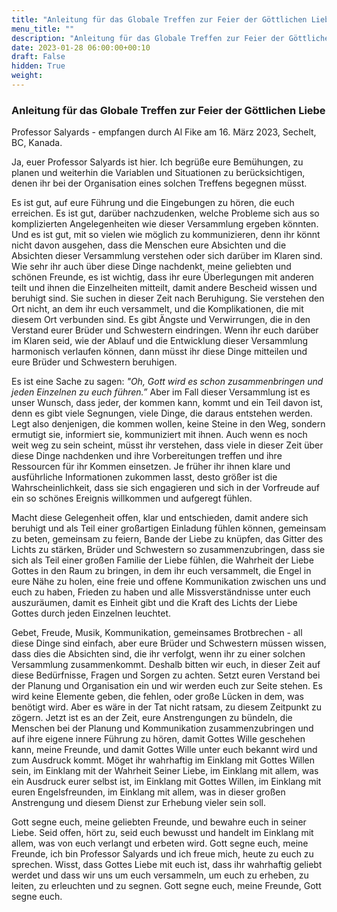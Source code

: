 ```yaml
---
title: "Anleitung für das Globale Treffen zur Feier der Göttlichen Liebe"
menu_title: ""
description: "Anleitung für das Globale Treffen zur Feier der Göttlichen Liebe"
date: 2023-01-28 06:00:00+00:10
draft: False
hidden: True
weight:
---
```

### Anleitung für das Globale Treffen zur Feier der Göttlichen Liebe

Professor Salyards - empfangen durch Al Fike am 16. März 2023, Sechelt, BC, Kanada.

Ja, euer Professor Salyards ist hier. Ich begrüße eure Bemühungen, zu planen und weiterhin die Variablen und Situationen zu berücksichtigen, denen ihr bei der Organisation eines solchen Treffens begegnen müsst.

Es ist gut, auf eure Führung und die Eingebungen zu hören, die euch erreichen. Es ist gut, darüber nachzudenken, welche Probleme sich aus so komplizierten Angelegenheiten wie dieser Versammlung ergeben könnten. Und es ist gut, mit so vielen wie möglich zu kommunizieren, denn ihr könnt nicht davon ausgehen, dass die Menschen eure Absichten und die Absichten dieser Versammlung verstehen oder sich darüber im Klaren sind. Wie sehr ihr auch über diese Dinge nachdenkt, meine geliebten und schönen Freunde, es ist wichtig, dass ihr eure Überlegungen mit anderen teilt und ihnen die Einzelheiten mitteilt, damit andere Bescheid wissen und beruhigt sind. Sie suchen in dieser Zeit nach Beruhigung. Sie verstehen den Ort nicht, an dem ihr euch versammelt, und die Komplikationen, die mit diesem Ort verbunden sind. Es gibt Ängste und Verwirrungen, die in den Verstand eurer Brüder und Schwestern eindringen. Wenn ihr euch darüber im Klaren seid, wie der Ablauf und die Entwicklung dieser Versammlung harmonisch verlaufen können, dann müsst ihr diese Dinge mitteilen und eure Brüder und Schwestern beruhigen.

Es ist eine Sache zu sagen: *"Oh, Gott wird es schon zusammenbringen und jeden Einzelnen zu euch führen.”* Aber im Fall dieser Versammlung ist es unser Wunsch, dass jeder, der kommen kann, kommt und ein Teil davon ist, denn es gibt viele Segnungen, viele Dinge, die daraus entstehen werden. Legt also denjenigen, die kommen wollen, keine Steine in den Weg, sondern ermutigt sie, informiert sie, kommuniziert mit ihnen. Auch wenn es noch weit weg zu sein scheint, müsst ihr verstehen, dass viele in dieser Zeit über diese Dinge nachdenken und ihre Vorbereitungen treffen und ihre Ressourcen für ihr Kommen einsetzen. Je früher ihr ihnen klare und ausführliche Informationen zukommen lasst, desto größer ist die Wahrscheinlichkeit, dass sie sich engagieren und sich in der Vorfreude auf ein so schönes Ereignis willkommen und aufgeregt fühlen.

Macht diese Gelegenheit offen, klar und entschieden, damit andere sich beruhigt und als Teil einer großartigen Einladung fühlen können, gemeinsam zu beten, gemeinsam zu feiern, Bande der Liebe zu knüpfen, das Gitter des Lichts zu stärken, Brüder und Schwestern so zusammenzubringen, dass sie sich als Teil einer großen Familie der Liebe fühlen, die Wahrheit der Liebe Gottes in den Raum zu bringen, in dem ihr euch versammelt, die Engel in eure Nähe zu holen, eine freie und offene Kommunikation zwischen uns und euch zu haben, Frieden zu haben und alle Missverständnisse unter euch auszuräumen, damit es Einheit gibt und die Kraft des Lichts der Liebe Gottes durch jeden Einzelnen leuchtet.

Gebet, Freude, Musik, Kommunikation, gemeinsames Brotbrechen - all diese Dinge sind einfach, aber eure Brüder und Schwestern müssen wissen, dass dies die Absichten sind, die ihr verfolgt, wenn ihr zu einer solchen Versammlung zusammenkommt. Deshalb bitten wir euch, in dieser Zeit auf diese Bedürfnisse, Fragen und Sorgen zu achten. Setzt euren Verstand bei der Planung und Organisation ein und wir werden euch zur Seite stehen. Es wird keine Elemente geben, die fehlen, oder große Lücken in dem, was benötigt wird. Aber es wäre in der Tat nicht ratsam, zu diesem Zeitpunkt zu zögern. Jetzt ist es an der Zeit, eure Anstrengungen zu bündeln, die Menschen bei der Planung und Kommunikation zusammenzubringen und auf ihre eigene innere Führung zu hören, damit Gottes Wille geschehen kann, meine Freunde, und damit Gottes Wille unter euch bekannt wird und zum Ausdruck kommt. Möget ihr wahrhaftig im Einklang mit Gottes Willen sein, im Einklang mit der Wahrheit Seiner Liebe, im Einklang mit allem, was ein Ausdruck eurer selbst ist, im Einklang mit Gottes Willen, im Einklang mit euren Engelsfreunden, im Einklang mit allem, was in dieser großen Anstrengung und diesem Dienst zur Erhebung vieler sein soll.

Gott segne euch, meine geliebten Freunde, und bewahre euch in seiner Liebe. Seid offen, hört zu, seid euch bewusst und handelt im Einklang mit allem, was von euch verlangt und erbeten wird. Gott segne euch, meine Freunde, ich bin Professor Salyards und ich freue mich, heute zu euch zu sprechen. Wisst, dass Gottes Liebe mit euch ist, dass ihr wahrhaftig geliebt werdet und dass wir uns um euch versammeln, um euch zu erheben, zu leiten, zu erleuchten und zu segnen. Gott segne euch, meine Freunde, Gott segne euch.

